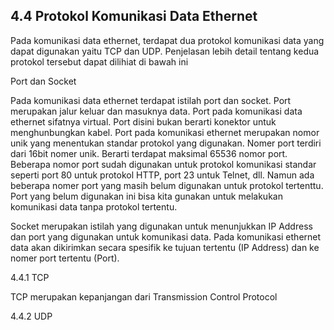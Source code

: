 ## 4.4 Protokol Komunikasi Data Ethernet

Pada komunikasi data ethernet, terdapat dua protokol komunikasi data yang dapat digunakan yaitu TCP dan UDP. Penjelasan lebih detail tentang kedua protokol tersebut dapat dilihiat di bawah ini

Port dan Socket

Pada komunikasi data ethernet terdapat istilah port dan socket. Port merupakan jalur keluar dan masuknya data. Port pada komunikasi data ethernet sifatnya virtual. Port disini bukan berarti konektor untuk menghunbungkan kabel. Port pada komunikasi ethernet merupakan nomor unik yang menentukan standar protokol yang digunakan. Nomer port terdiri dari 16bit nomer unik. Berarti terdapat maksimal 65536 nomor port. Beberapa nomor port sudah digunakan untuk protokol komunikasi standar seperti port 80 untuk protokol HTTP, port 23 untuk Telnet, dll. Namun ada beberapa nomer port yang masih belum digunakan untuk protokol tertenttu. Port yang belum digunakan ini bisa kita gunakan untuk melakukan komunikasi data tanpa protokol tertentu. 

Socket merupakan istilah yang digunakan untuk menunjukkan IP Address dan port yang digunakan untuk komunikasi data. Pada komunikasi ethernet data akan dikirimkan secara spesifik ke tujuan tertentu \(IP Address\) dan ke nomer port tertentu \(Port\).

4.4.1 TCP

TCP merupakan kepanjangan dari Transmission Control Protocol

4.4.2 UDP

